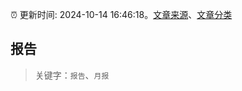 :alarm_clock: 更新时间: 2024-10-14 16:46:18。[文章来源](/README.md)、[文章分类](/TAGS.md)

## 报告


> 关键字：`报告`、`月报`




